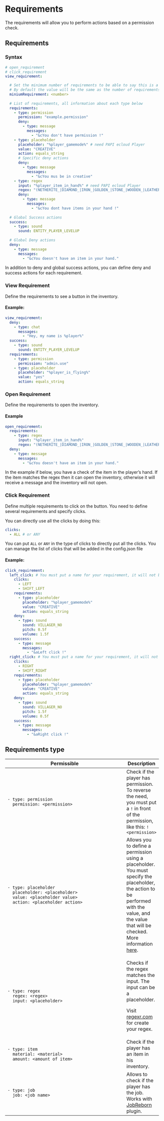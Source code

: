 # Requirements

The requirements will allow you to perform actions based on a permission check.

## Requirements

### Syntax

```yaml
# open_requirement
# click_requirement
view_requirement:

  # Set the minimum number of requirements to be able to say this is a success.
  # By default the value will be the same as the number of requirements.
  miniumRequirement: <number>
  
  # List of requirements, all information about each type below
  requirements:
    - type: permission
      permission: "example.permission"
      deny:
        - type: message
          messages:
            - "&cYou don't have permission !"
    - type: placeholder
      placeholder: "%player_gamemode%" # need PAPI ecloud Player
      value: "CREATIVE"    
      action: equals_string
      # Specific deny actions
      deny:
        - type: message
          messages:
            - "&cYou mus be in creative"      
    - type: regex
      input: "%player_item_in_hand%" # need PAPI ecloud Player
      regex: "(NETHERITE_|DIAMOND_|IRON_|GOLDEN_|STONE_|WOODEN_|LEATHER_|BOW|CROSSBOW|FISHING_ROD|SHEARS|SHIELD|TRIDENT|TURTLE_HELMET|ELYTRA|FLINT_AND_STEEL)"      
      deny:
        - type: message
          messages:
            - "&cYou dont have items in your hand !"
  
  # Global Success actions
  success:
    - type: sound
      sound: ENTITY_PLAYER_LEVELUP
      
  # Global Deny actions
  deny:    
    - type: message
      messages:
        - "&cYou doesn't have an item in your hand."
```

In addition to deny and global success actions, you can define deny and success actions for each requirement.

### View Requirement

Define the requirements to see a button in the inventory.

#### Example:

```yaml
view_requirement:
  deny:
    - type: chat
      messages:
        - "Hey, my name is %player%"
  success:
    - type: sound
      sound: ENTITY_PLAYER_LEVELUP
  requirements:
    - type: permission
      permission: "admin.use"
    - type: placeholder
      placeholder: "%player_is_flying%"
      value: "yes"
      action: equals_string
```

### Open Requirement

Define the requirements to open the inventory.

#### Example

```yaml
open_requirement:
  requirements:
    - type: regex
      input: "%player_item_in_hand%"
      regex: "(NETHERITE_|DIAMOND_|IRON_|GOLDEN_|STONE_|WOODEN_|LEATHER_|BOW|CROSSBOW|FISHING_ROD|SHEARS|SHIELD|TRIDENT|TURTLE_HELMET|ELYTRA|FLINT_AND_STEEL)"
  deny:
    - type: message
      messages:
        - "&cYou doesn't have an item in your hand."
```

In the example if below, you have a check of the item in the player’s hand. If the item matches the regex then it can open the inventory, otherwise it will receive a message and the inventory will not open.

### Click Requirement

Define multiple requirements to click on the button. You need to define several requirements and specify clicks.

You can directly use all the clicks by doing this:

```yaml
clicks:
  - ALL # or ANY
```

You can put `ALL` or `ANY` in the type of clicks to directly put all the clicks. You can manage the list of clicks that will be added in the config.json file

#### Example:

```yaml
click_requirement:
  left_click: # You must put a name for your requirement, it will not be used.
    clicks:
      - LEFT
      - SHIFT_LEFT
    requirements:
      - type: placeholder
        placeholder: "%player_gamemode%"
        value: "CREATIVE"
        action: equals_string
    deny:
      - type: sound
        sound: VILLAGER_NO
        pitch: 0.5f
        volume: 1.5f
    success:
      - type: message
        messages:
          - "&aLeft click !"
  right_click: # You must put a name for your requirement, it will not be used.
    clicks:
      - RIGHT
      - SHIFT_RIGHT
    requirements:
      - type: placeholder
        placeholder: "%player_gamemode%"
        value: "CREATIVE"
        action: equals_string
    deny:
      - type: sound
        sound: VILLAGER_NO
        pitch: 1.5f
        volume: 0.5f
    success:
      - type: message
        messages:
          - "&aRight click !"
```

## Requirements type

<table data-full-width="true"><thead><tr><th width="519">Permissible</th><th>Description</th></tr></thead><tbody><tr><td><pre class="language-yaml"><code class="lang-yaml">- type: permission
  permission: &#x3C;permission>
</code></pre></td><td>Check if the player has permission. To reverse the need, you must put a <code>!</code> in front of the permission, like this: <code>!&#x3C;permission></code></td></tr><tr><td><pre class="language-yaml"><code class="lang-yaml">- type: placeholder
  placeholder: &#x3C;placeholder>
  value: &#x3C;placeholder value>
  action: &#x3C;placeholder action>
</code></pre></td><td>Allows you to define a permission using a placeholder. You must specify the placeholder, the action to be performed with the value, and the value that will be checked. More information <a href="./#placeholder">here</a>.</td></tr><tr><td><pre class="language-yaml"><code class="lang-yaml">- type: regex
  regex: &#x3C;regex>
  input: &#x3C;placeholder>
</code></pre></td><td><p>Checks if the regex matches the input. The input can be a placeholder.</p><p>Visit <a href="https://regexr.com/">regexr.com</a> for create your regex.</p></td></tr><tr><td><pre class="language-yaml"><code class="lang-yaml">- type: item
  material: &#x3C;material>
  amount: &#x3C;amount of item>
</code></pre></td><td>Check if the player has an item in his inventory.</td></tr><tr><td><pre class="language-yaml"><code class="lang-yaml">- type: job
  job: &#x3C;job name>
</code></pre></td><td>Allows to check if the player has the job. Works with <a href="https://www.spigotmc.org/resources/jobs-reborn.4216/">JobReborn</a> plugin.</td></tr></tbody></table>

